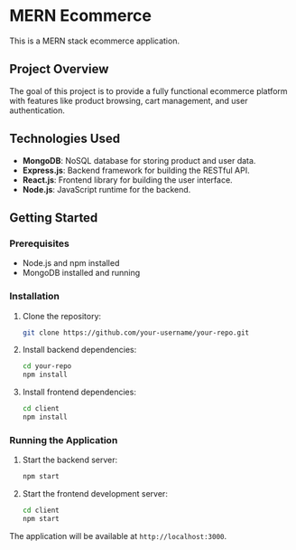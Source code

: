 # MERN Ecommerce

This is a MERN stack ecommerce application.

## Project Overview

The goal of this project is to provide a fully functional ecommerce platform with features like product browsing, cart management, and user authentication.

## Technologies Used

*   **MongoDB**: NoSQL database for storing product and user data.
*   **Express.js**: Backend framework for building the RESTful API.
*   **React.js**: Frontend library for building the user interface.
*   **Node.js**: JavaScript runtime for the backend.

## Getting Started

### Prerequisites

*   Node.js and npm installed
*   MongoDB installed and running

### Installation

1.  Clone the repository:
    ```bash
    git clone https://github.com/your-username/your-repo.git
    ```
2.  Install backend dependencies:
    ```bash
    cd your-repo
    npm install
    ```
3.  Install frontend dependencies:
    ```bash
    cd client
    npm install
    ```

### Running the Application

1.  Start the backend server:
    ```bash
    npm start
    ```
2.  Start the frontend development server:
    ```bash
    cd client
    npm start
    ```

The application will be available at `http://localhost:3000`.